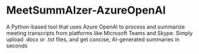 # MeetSummAIzer-AzureOpenAI
A Python-based tool that uses Azure OpenAI to process and summarize meeting transcripts from platforms like Microsoft Teams and Skype. Simply upload .docx or .txt files, and get concise, AI-generated summaries in seconds

